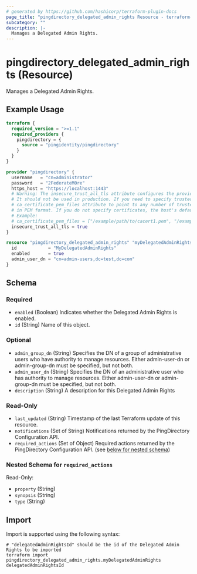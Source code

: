 ```yaml
---
# generated by https://github.com/hashicorp/terraform-plugin-docs
page_title: "pingdirectory_delegated_admin_rights Resource - terraform-provider-pingdirectory"
subcategory: ""
description: |-
  Manages a Delegated Admin Rights.
---
```


# pingdirectory_delegated_admin_rights (Resource)

Manages a Delegated Admin Rights.

## Example Usage

```terraform
terraform {
  required_version = ">=1.1"
  required_providers {
    pingdirectory = {
      source = "pingidentity/pingdirectory"
    }
  }
}

provider "pingdirectory" {
  username   = "cn=administrator"
  password   = "2FederateM0re"
  https_host = "https://localhost:1443"
  # Warning: The insecure_trust_all_tls attribute configures the provider to trust any certificate presented by the PingDirectory server.
  # It should not be used in production. If you need to specify trusted CA certificates, use the
  # ca_certificate_pem_files attribute to point to any number of trusted CA certificate files
  # in PEM format. If you do not specify certificates, the host's default root CA set will be used.
  # Example:
  # ca_certificate_pem_files = ["/example/path/to/cacert1.pem", "/example/path/to/cacert2.pem"]
  insecure_trust_all_tls = true
}

resource "pingdirectory_delegated_admin_rights" "myDelegatedAdminRights" {
  id            = "MyDelegatedAdminRights"
  enabled       = true
  admin_user_dn = "cn=admin-users,dc=test,dc=com"
}
```

<!-- schema generated by tfplugindocs -->
## Schema

### Required

- `enabled` (Boolean) Indicates whether the Delegated Admin Rights is enabled.
- `id` (String) Name of this object.

### Optional

- `admin_group_dn` (String) Specifies the DN of a group of administrative users who have authority to manage resources. Either admin-user-dn or admin-group-dn must be specified, but not both.
- `admin_user_dn` (String) Specifies the DN of an administrative user who has authority to manage resources. Either admin-user-dn or admin-group-dn must be specified, but not both.
- `description` (String) A description for this Delegated Admin Rights

### Read-Only

- `last_updated` (String) Timestamp of the last Terraform update of this resource.
- `notifications` (Set of String) Notifications returned by the PingDirectory Configuration API.
- `required_actions` (Set of Object) Required actions returned by the PingDirectory Configuration API. (see [below for nested schema](#nestedatt--required_actions))

<a id="nestedatt--required_actions"></a>
### Nested Schema for `required_actions`

Read-Only:

- `property` (String)
- `synopsis` (String)
- `type` (String)

## Import

Import is supported using the following syntax:

```shell
# "delegatedAdminRightsId" should be the id of the Delegated Admin Rights to be imported
terraform import pingdirectory_delegated_admin_rights.myDelegatedAdminRights delegatedAdminRightsId
```
